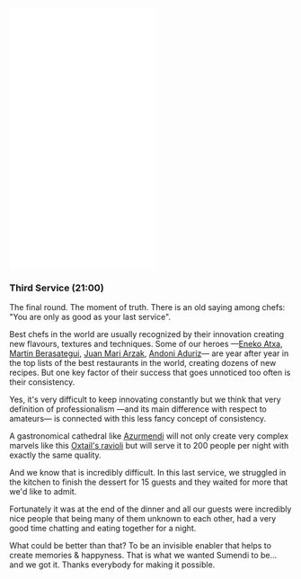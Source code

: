 <section class="main-content default-padding shadow-off">
  <div class="container">
    <div class="row">
      <div class="col-md-3">
        <div class="video-builder">
          <div class="videoWrapper">
            <iframe src="//player.vimeo.com/video/79704383?byline=0&amp;portrait=0&amp;loop=1" width="262" height="466" frameborder="0" webkitallowfullscreen mozallowfullscreen allowfullscreen></iframe>
          </div>
        </div>
      </div>
      <div class="col-md-4">
        <h3 class="fancy default"><span>Third Service (21:00)</span></h3>
        <p>
          The final round. The moment of truth. There is an old saying among chefs: "You are only as good as your last service".
        </p>
        <p>
          Best chefs in the world are usually recognized by their innovation creating new flavours, textures and techniques. Some of our heroes —<a href="https://es.wikipedia.org/wiki/Eneko_Atxa">Eneko Atxa</a>, <a href="https://en.wikipedia.org/wiki/Mart%C3%ADn_Berasategui">Martin Berasategui</a>, <a href="https://en.wikipedia.org/wiki/Juan_Mari_Arzak">Juan Mari Arzak</a>,  <a href="https://es.wikipedia.org/wiki/Andoni_Luis_Aduriz">Andoni Aduriz</a>— are year after year in the top lists of the best restaurants in the world, creating dozens of new recipes. But one key factor of their success that goes unnoticed too often is their consistency.
        </p>
        <p>
          Yes, it's very difficult to keep innovating constantly but we think that very definition of professionalism —and its main difference with respect to amateurs— is connected with this less fancy concept of consistency.
        </p>
      </div>
      <div class="col-md-4">
          <p>
            A gastronomical cathedral like <a href="http://www.azurmendi.biz/?idioma=en">Azurmendi</a> will not only create very complex marvels like this <a href="http://www.weine-feinkost.de/unterwegs/wp-content/uploads/2013/03/azurmendi_9.jpg">Oxtail's ravioli</a> but will serve it to 200 people per night with exactly the same quality.
          </p>
          <p>
            And we know that is incredibly difficult. In this last service, we struggled in the kitchen to finish the dessert for 15 guests and they waited for more that we'd like to admit.
          </p>
          <p>
            Fortunately it was at the end of the dinner and all our guests were incredibly nice people that being many of them unknown to each other, had a very good time chatting and eating together for a night.
          </p>
          <p>What could be better than that? To be an invisible enabler that helps to create memories &amp; happyness. That is what we wanted Sumendi to be… and we got it. <span class="highlight-text">Thanks everybody for making it possible.</span></p>
      </div>
    </div>
  </div>
</section>